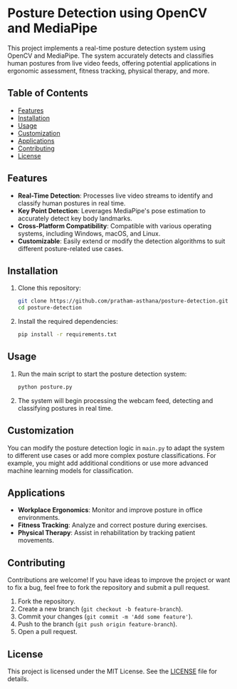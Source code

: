 # Posture Detection using OpenCV and MediaPipe

This project implements a real-time posture detection system using OpenCV and MediaPipe. The system accurately detects and classifies human postures from live video feeds, offering potential applications in ergonomic assessment, fitness tracking, physical therapy, and more.

## Table of Contents

- [Features](#features)
- [Installation](#installation)
- [Usage](#usage)
- [Customization](#customization)
- [Applications](#applications)
- [Contributing](#contributing)
- [License](#license)

## Features

- **Real-Time Detection**: Processes live video streams to identify and classify human postures in real time.
- **Key Point Detection**: Leverages MediaPipe's pose estimation to accurately detect key body landmarks.
- **Cross-Platform Compatibility**: Compatible with various operating systems, including Windows, macOS, and Linux.
- **Customizable**: Easily extend or modify the detection algorithms to suit different posture-related use cases.

## Installation

1. Clone this repository:

    ```bash
    git clone https://github.com/pratham-asthana/posture-detection.git
    cd posture-detection
    ```

2. Install the required dependencies:

    ```bash
    pip install -r requirements.txt
    ```

## Usage

1. Run the main script to start the posture detection system:

    ```bash
    python posture.py
    ```

2. The system will begin processing the webcam feed, detecting and classifying postures in real time.

## Customization

You can modify the posture detection logic in `main.py` to adapt the system to different use cases or add more complex posture classifications. For example, you might add additional conditions or use more advanced machine learning models for classification.

## Applications

- **Workplace Ergonomics**: Monitor and improve posture in office environments.
- **Fitness Tracking**: Analyze and correct posture during exercises.
- **Physical Therapy**: Assist in rehabilitation by tracking patient movements.

## Contributing

Contributions are welcome! If you have ideas to improve the project or want to fix a bug, feel free to fork the repository and submit a pull request.

1. Fork the repository.
2. Create a new branch (`git checkout -b feature-branch`).
3. Commit your changes (`git commit -m 'Add some feature'`).
4. Push to the branch (`git push origin feature-branch`).
5. Open a pull request.

## License

This project is licensed under the MIT License. See the [LICENSE](LICENSE) file for details.
